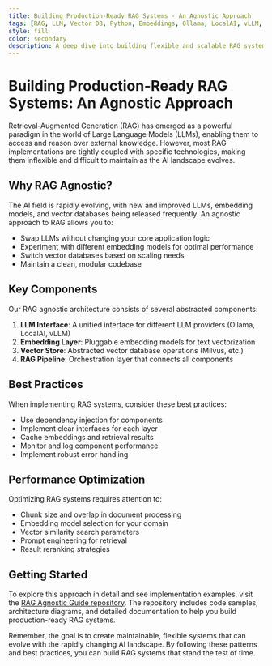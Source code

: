 ```yaml
---
title: Building Production-Ready RAG Systems - An Agnostic Approach
tags: [RAG, LLM, Vector DB, Python, Embeddings, Ollama, LocalAI, vLLM, Milvus, OpenLit]
style: fill
color: secondary
description: A deep dive into building flexible and scalable RAG systems that work with any LLM, Vector DB, or embedding model.
---
```


# Building Production-Ready RAG Systems: An Agnostic Approach

Retrieval-Augmented Generation (RAG) has emerged as a powerful paradigm in the world of Large Language Models (LLMs), enabling them to access and reason over external knowledge. However, most RAG implementations are tightly coupled with specific technologies, making them inflexible and difficult to maintain as the AI landscape evolves.

## Why RAG Agnostic?

The AI field is rapidly evolving, with new and improved LLMs, embedding models, and vector databases being released frequently. An agnostic approach to RAG allows you to:

- Swap LLMs without changing your core application logic
- Experiment with different embedding models for optimal performance
- Switch vector databases based on scaling needs
- Maintain a clean, modular codebase

## Key Components

Our RAG agnostic architecture consists of several abstracted components:

1. **LLM Interface**: A unified interface for different LLM providers (Ollama, LocalAI, vLLM)
2. **Embedding Layer**: Pluggable embedding models for text vectorization
3. **Vector Store**: Abstracted vector database operations (Milvus, etc.)
4. **RAG Pipeline**: Orchestration layer that connects all components

## Best Practices

When implementing RAG systems, consider these best practices:

- Use dependency injection for components
- Implement clear interfaces for each layer
- Cache embeddings and retrieval results
- Monitor and log component performance
- Implement robust error handling

## Performance Optimization

Optimizing RAG systems requires attention to:

- Chunk size and overlap in document processing
- Embedding model selection for your domain
- Vector similarity search parameters
- Prompt engineering for retrieval
- Result reranking strategies

## Getting Started

To explore this approach in detail and see implementation examples, visit the [RAG Agnostic Guide repository](https://github.com/Murtaza-arif/RAG-Agnostic-Guide). The repository includes code samples, architecture diagrams, and detailed documentation to help you build production-ready RAG systems.

Remember, the goal is to create maintainable, flexible systems that can evolve with the rapidly changing AI landscape. By following these patterns and best practices, you can build RAG systems that stand the test of time.
